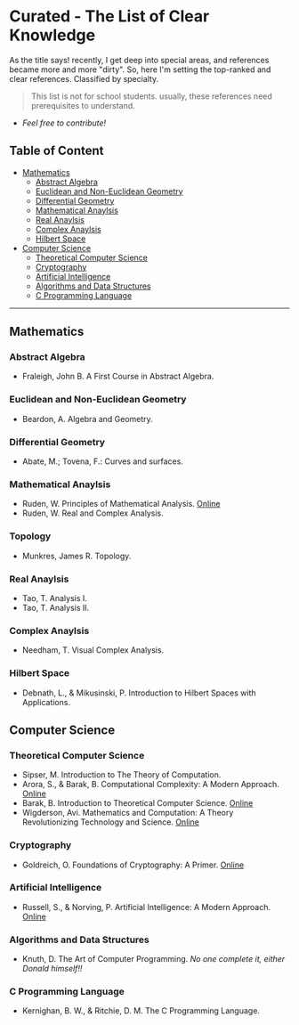 # Curated - The List of Clear Knowledge
As the title says! recently, I get deep into special areas, and references became more and more "dirty". So, here I'm setting the top-ranked and clear references. Classified by specialty.

> This list is not for school students. usually, these references need prerequisites to understand.

- *Feel free to contribute!*

## Table of Content
- [Mathematics](#mathematics)
    - [Abstract Algebra](#abstract-algebra)
    - [Euclidean and Non-Euclidean Geometry](#Euclidean-and-Non-Euclidean-Geometry)
    - [Differential Geometry](#Differential-Geometry)
    - [Mathematical Anaylsis](#mathematical-anaylsis)
    - [Real Anaylsis](#real-anaylsis)
    - [Complex Anaylsis](#complex-anaylsis)
    - [Hilbert Space](#hilbert-space)
- [Computer Science](#computer-science)
    - [Theoretical Computer Science](#theoretical-computer-science)
    - [Cryptography](#cryptography)
    - [Artificial Intelligence](#artificial-intelligence)
    - [Algorithms and Data Structures](#Algorithms-and-Data-Structures)
    - [C Programming Language](#C-programming-language)


---

## Mathematics
### Abstract Algebra
- Fraleigh, John B.  A First Course in Abstract Algebra.

### Euclidean and Non-Euclidean Geometry
- Beardon, A. Algebra and Geometry.

### Differential Geometry
- Abate, M.; Tovena, F.: Curves and surfaces.

### Mathematical Anaylsis
- Ruden, W. Principles of Mathematical Analysis. [Online](https://web.math.ucsb.edu/~agboola/teaching/2021/winter/122A/rudin.pdf)
- Ruden, W. Real and Complex Analysis.

### Topology
- Munkres, James R. Topology.

### Real Anaylsis
- Tao, T. Analysis I.
- Tao, T. Analysis II.

### Complex Anaylsis
- Needham, T. Visual Complex Analysis. 

### Hilbert Space
- Debnath, L., &amp; Mikusinski, P. Introduction to Hilbert Spaces with Applications. 


## Computer Science
### Theoretical Computer Science
- Sipser, M. Introduction to The Theory of Computation.
- Arora, S., &amp; Barak, B. Computational Complexity: A Modern Approach. [Online](http://theory.cs.princeton.edu/complexity/)
- Barak, B. Introduction to Theoretical Computer Science. [Online](https://introtcs.org)
- Wigderson, Avi. Mathematics and Computation: A Theory Revolutionizing Technology and Science. [Online](https://www.math.ias.edu/avi/book)

### Cryptography
- Goldreich, O. Foundations of Cryptography: A Primer. [Online](https://www.wisdom.weizmann.ac.il/~oded/foc-sur04.html)


### Artificial Intelligence
- Russell, S., &amp; Norving, P. Artificial Intelligence: A Modern Approach. [Online](http://aima.cs.berkeley.edu/)

### Algorithms and Data Structures
- Knuth, D. The Art of Computer Programming. *No one complete it, either Donald himself!!*

### C Programming Language
- Kernighan, B. W., &amp; Ritchie, D. M. The C Programming Language.

